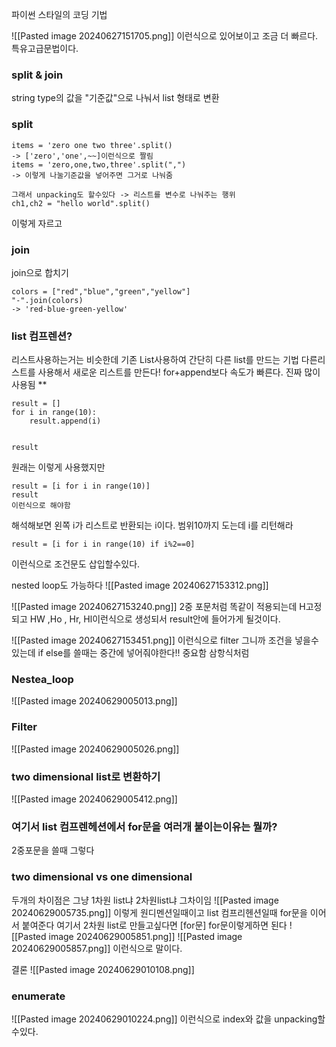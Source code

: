 파이썬 스타일의 코딩 기법

![[Pasted image 20240627151705.png]]
이런식으로 있어보이고 조금 더 빠르다.
특유고급문법이다.


### split & join
string type의 값을 "기준값"으로 나눠서 list 형태로 변환
### split
```
items = 'zero one two three'.split()
-> ['zero','one',~~]이런식으로 짤림
items = 'zero,one,two,three'.split(",")
-> 이렇게 나눌기준값을 넣어주면 그거로 나눠줌

그래서 unpacking도 할수있다 -> 리스트를 변수로 나눠주는 행위
ch1,ch2 = "hello world".split()

```
이렇게 자르고
### join
join으로 합치기
```
colors = ["red","blue","green","yellow"]
"-".join(colors)
-> 'red-blue-green-yellow'
```



### list 컴프렌션?
리스트사용하는거는 비슷한데
기존 List사용하여 간단히 다른 list를 만드는 기법
다른리스트를 사용해서 새로운 리스트를 만든다!
for+append보다 속도가 빠른다.
진짜 많이 사용됨 **
```
result = []
for i in range(10):
	result.append(i)


result
```
원래는 이렇게 사용했지만
```
result = [i for i in range(10)]
result 
이런식으로 해야함

```
해석해보면 왼쪽 i가 리스트로 반환되는 i이다. 범위10까지 도는데 i를 리턴해라
```
result = [i for i in range(10) if i%2==0]
```
이런식으로 조건문도 삽입할수있다.

nested loop도 가능하다 
![[Pasted image 20240627153312.png]]

![[Pasted image 20240627153240.png]]
2중 포문처럼 똑같이 적용되는데 H고정 되고 HW ,Ho , Hr, Hl이런식으로 생성되서 result안에 들어가게 될것이다.

![[Pasted image 20240627153451.png]]
이런식으로 filter 그니까 조건을 넣을수있는데 
if else를 쓸때는 중간에 넣어줘야한다!! 중요함 삼항식처럼

### Nestea_loop
![[Pasted image 20240629005013.png]]
### Filter
![[Pasted image 20240629005026.png]]

### two dimensional list로 변환하기
![[Pasted image 20240629005412.png]]
### 여기서 list 컴프렌헤션에서 for문을 여러개 붙이는이유는 뭘까?
2중포문을 쓸때 그렇다


### two dimensional vs one dimensional
두개의 차이점은 그냥 1차원 list냐 2차원list냐 그차이임
![[Pasted image 20240629005735.png]]
이렇게 원디멘션일때이고 list 컴프리헨션일때 for문을 이어서 붙여준다
여기서 2차원 list로 만들고싶다면 \[for문] for문이렇게하면 된다
![[Pasted image 20240629005851.png]]
![[Pasted image 20240629005857.png]]
이런식으로 말이다.

결론
![[Pasted image 20240629010108.png]]

### enumerate 
![[Pasted image 20240629010224.png]]
이런식으로 index와 값을 unpacking할수있다.
